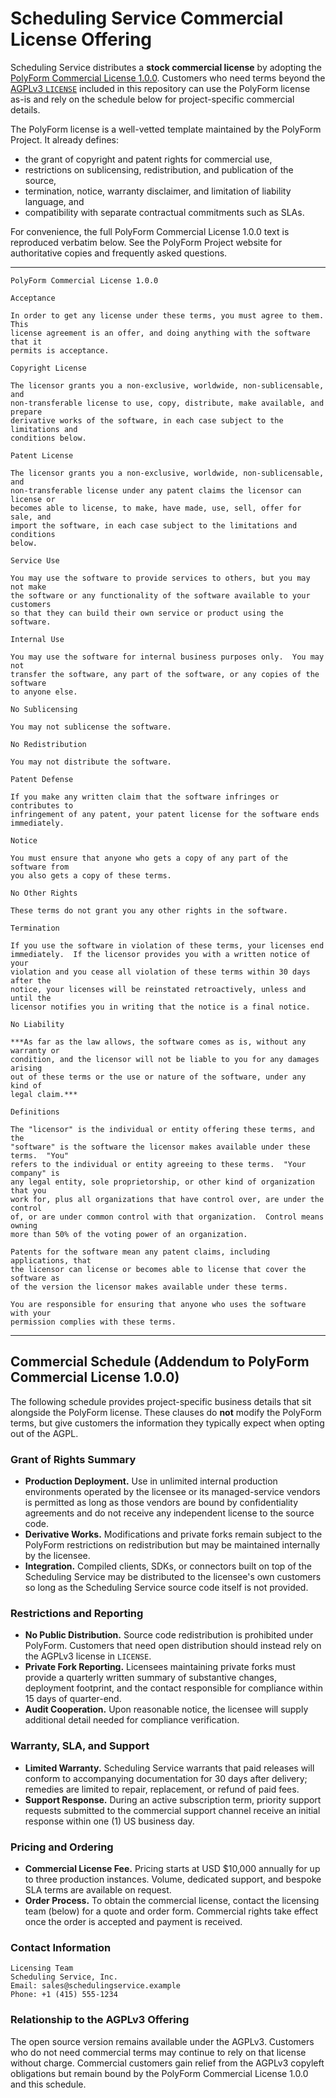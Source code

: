 # Scheduling Service Commercial License Offering

Scheduling Service distributes a **stock commercial license** by adopting the
[PolyForm Commercial License 1.0.0](https://polyformproject.org/licenses/commercial/1.0.0/).
Customers who need terms beyond the [AGPLv3 `LICENSE`](../LICENSE) included in
this repository can use the PolyForm license as-is and rely on the schedule
below for project-specific commercial details.

The PolyForm license is a well-vetted template maintained by the PolyForm
Project.  It already defines:

- the grant of copyright and patent rights for commercial use,
- restrictions on sublicensing, redistribution, and publication of the source,
- termination, notice, warranty disclaimer, and limitation of liability
  language, and
- compatibility with separate contractual commitments such as SLAs.

For convenience, the full PolyForm Commercial License 1.0.0 text is reproduced
verbatim below.  See the PolyForm Project website for authoritative copies and
frequently asked questions.

---

```
PolyForm Commercial License 1.0.0

Acceptance

In order to get any license under these terms, you must agree to them.  This
license agreement is an offer, and doing anything with the software that it
permits is acceptance.

Copyright License

The licensor grants you a non-exclusive, worldwide, non-sublicensable, and
non-transferable license to use, copy, distribute, make available, and prepare
derivative works of the software, in each case subject to the limitations and
conditions below.

Patent License

The licensor grants you a non-exclusive, worldwide, non-sublicensable, and
non-transferable license under any patent claims the licensor can license or
becomes able to license, to make, have made, use, sell, offer for sale, and
import the software, in each case subject to the limitations and conditions
below.

Service Use

You may use the software to provide services to others, but you may not make
the software or any functionality of the software available to your customers
so that they can build their own service or product using the software.

Internal Use

You may use the software for internal business purposes only.  You may not
transfer the software, any part of the software, or any copies of the software
to anyone else.

No Sublicensing

You may not sublicense the software.

No Redistribution

You may not distribute the software.

Patent Defense

If you make any written claim that the software infringes or contributes to
infringement of any patent, your patent license for the software ends
immediately.

Notice

You must ensure that anyone who gets a copy of any part of the software from
you also gets a copy of these terms.

No Other Rights

These terms do not grant you any other rights in the software.

Termination

If you use the software in violation of these terms, your licenses end
immediately.  If the licensor provides you with a written notice of your
violation and you cease all violation of these terms within 30 days after the
notice, your licenses will be reinstated retroactively, unless and until the
licensor notifies you in writing that the notice is a final notice.

No Liability

***As far as the law allows, the software comes as is, without any warranty or
condition, and the licensor will not be liable to you for any damages arising
out of these terms or the use or nature of the software, under any kind of
legal claim.***

Definitions

The "licensor" is the individual or entity offering these terms, and the
"software" is the software the licensor makes available under these terms.  "You"
refers to the individual or entity agreeing to these terms.  "Your company" is
any legal entity, sole proprietorship, or other kind of organization that you
work for, plus all organizations that have control over, are under the control
of, or are under common control with that organization.  Control means owning
more than 50% of the voting power of an organization.

Patents for the software mean any patent claims, including applications, that
the licensor can license or becomes able to license that cover the software as
of the version the licensor makes available under these terms.

You are responsible for ensuring that anyone who uses the software with your
permission complies with these terms.
```

---

## Commercial Schedule (Addendum to PolyForm Commercial License 1.0.0)

The following schedule provides project-specific business details that sit
alongside the PolyForm license.  These clauses do **not** modify the PolyForm
terms, but give customers the information they typically expect when opting out
of the AGPL.

### Grant of Rights Summary

- **Production Deployment.** Use in unlimited internal production environments
  operated by the licensee or its managed-service vendors is permitted as long
  as those vendors are bound by confidentiality agreements and do not receive
  any independent license to the source code.
- **Derivative Works.** Modifications and private forks remain subject to the
  PolyForm restrictions on redistribution but may be maintained internally by
  the licensee.
- **Integration.** Compiled clients, SDKs, or connectors built on top of the
  Scheduling Service may be distributed to the licensee's own customers so long
  as the Scheduling Service source code itself is not provided.

### Restrictions and Reporting

- **No Public Distribution.** Source code redistribution is prohibited under
  PolyForm.  Customers that need open distribution should instead rely on the
  AGPLv3 license in `LICENSE`.
- **Private Fork Reporting.** Licensees maintaining private forks must provide
  a quarterly written summary of substantive changes, deployment footprint, and
  the contact responsible for compliance within 15 days of quarter-end.
- **Audit Cooperation.** Upon reasonable notice, the licensee will supply
  additional detail needed for compliance verification.

### Warranty, SLA, and Support

- **Limited Warranty.** Scheduling Service warrants that paid releases will
  conform to accompanying documentation for 30 days after delivery; remedies are
  limited to repair, replacement, or refund of paid fees.
- **Support Response.** During an active subscription term, priority support
  requests submitted to the commercial support channel receive an initial
  response within one (1) US business day.

### Pricing and Ordering

- **Commercial License Fee.** Pricing starts at USD $10,000 annually for up to
  three production instances.  Volume, dedicated support, and bespoke SLA terms
  are available on request.
- **Order Process.** To obtain the commercial license, contact the licensing
  team (below) for a quote and order form.  Commercial rights take effect once
  the order is accepted and payment is received.

### Contact Information

```
Licensing Team
Scheduling Service, Inc.
Email: sales@schedulingservice.example
Phone: +1 (415) 555-1234
```

### Relationship to the AGPLv3 Offering

The open source version remains available under the AGPLv3.  Customers who do
not need commercial terms may continue to rely on that license without charge.
Commercial customers gain relief from the AGPLv3 copyleft obligations but remain
bound by the PolyForm Commercial License 1.0.0 and this schedule.

